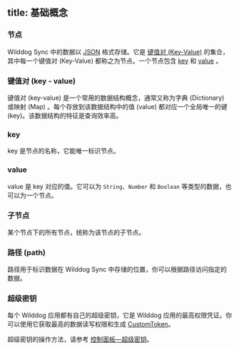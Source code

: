 
title: 基础概念
---



### 节点

Wilddog Sync 中的数据以 [JSON](http://json.org/json-zh.html) 格式存储。它是 [键值对 (Key-Value)](/sync/微信小程序/guide/reference/term.html#键值对-key-value)  的集合，其中每一个键值对 (Key-Value)  都称之为节点。一个节点包含 [key](/sync/微信小程序/guide/reference/term.html#key) 和 [value](/sync/微信小程序/guide/reference/term.html#value) 。

### 键值对 (key - value)

键值对 (key-value) 是一个常用的数据结构概念，通常又称为字典 (Dictionary) 或映射 (Map) 。每个存放到该数据结构中的值 (value) 都对应一个全局唯一的键 (key)。该数据结构的特征是查询效率高。 

### key

key 是节点的名称，它能唯一标识节点。

### value

value 是 key 对应的值。它可以为 `String`、`Number` 和 `Boolean` 等类型的数据，也可以为一个节点。

### 子节点

某个节点下的所有节点，统称为该节点的子节点。

### 路径 (path)

路径用于标识数据在 Wilddog Sync 中存储的位置，你可以根据路径访问指定的数据。

### 超级密钥

每个 Wilddog 应用都有自己的超级密钥，它是 Wilddog 应用的最高权限凭证。你可以使用它获取最高的数据读写权限和生成 [CustomToken](/sync/微信小程序/guide/auth/core/concept.html#身份认证令牌)。

超级密钥的操作方法，请参考 [控制面板—超级密钥](/console/administer.html#超级密钥)。